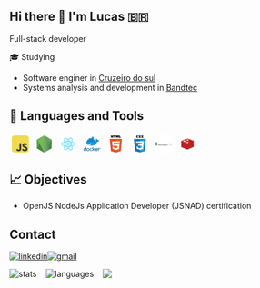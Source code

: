 ## Hi there 👋 I'm Lucas 🇧🇷

Full-stack developer

 🎓 Studying 
  * Software enginer in [Cruzeiro do sul](https://www.cruzeirodosul.edu.br/)
  * Systems analysis and development in [Bandtec](http://www.digitalschool.com.br/)

## 🧰 Languages and Tools
<div>

[<img src="https://raw.githubusercontent.com/github/explore/80688e429a7d4ef2fca1e82350fe8e3517d3494d/topics/javascript/javascript.png" alt="Javascript" height="30" style="vertical-align:top; margin:4px; border-radius:5px;"/>](https://developer.mozilla.org/pt-BR/docs/Web/JavaScript "Javascript docs")
[<img src="https://raw.githubusercontent.com/github/explore/80688e429a7d4ef2fca1e82350fe8e3517d3494d/topics/nodejs/nodejs.png" alt="Nodejs" height="30" style="vertical-align:top; margin:4px;border-radius:5px;">](https://nodejs.org/en/docs/ "Nodejs docs")
[<img src="https://raw.githubusercontent.com/github/explore/80688e429a7d4ef2fca1e82350fe8e3517d3494d/topics/react/react.png" alt="Reactjs" height="30" style="vertical-align:top; margin:4px;border-radius:5px;">](https://pt-br.reactjs.org/docs/getting-started.html "Reactjs docs")
[<img src="https://raw.githubusercontent.com/github/explore/80688e429a7d4ef2fca1e82350fe8e3517d3494d/topics/docker/docker.png" alt="Docker" height="30" style="vertical-align:top; margin:4px;border-radius:5px;">](https://docs.docker.com/ "Docker documentation")
[<img src="https://raw.githubusercontent.com/github/explore/80688e429a7d4ef2fca1e82350fe8e3517d3494d/topics/html/html.png" alt="HTML5" height="30" style="vertical-align:top; margin:4px;border-radius:5px;">](https://developer.mozilla.org/pt-BR/docs/Web/Guide/HTML/HTML5 "HTML5 documentation")
[<img src="https://raw.githubusercontent.com/github/explore/80688e429a7d4ef2fca1e82350fe8e3517d3494d/topics/css/css.png" alt="CSS3" height="30" style="vertical-align:top; margin:4px;border-radius:5px;">](https://developer.mozilla.org/pt-BR/docs/Web/CSS "CSS3 documentation")
[<img src="https://raw.githubusercontent.com/github/explore/80688e429a7d4ef2fca1e82350fe8e3517d3494d/topics/mongodb/mongodb.png" alt="Mongodb" height="30" style="vertical-align:top; margin:4px;border-radius:5px;">](https://docs.mongodb.com/ "MongoDB documentation")
[<img src="https://raw.githubusercontent.com/github/explore/80688e429a7d4ef2fca1e82350fe8e3517d3494d/topics/redis/redis.png" alt="Redis" height="30" style="vertical-align:top; margin:4px;border-radius:5px;">](https://redis.io "Redis documentation")
</div>



## 📈 Objectives

* OpenJS NodeJs Application Developer (JSNAD) certification
## Contact

[![linkedin](https://img.shields.io/badge/linkedin-%230077B5.svg?&style=for-the-badge&logo=linkedin&logoColor=white)](https://www.linkedin.com/in/lucas-feitosa-bb39b2119/ "linkedin")[![gmail](https://img.shields.io/badge/Gmail-D14836?style=for-the-badge&logo=gmail&logoColor=white)](mailto:lukasalves271@gmail.com?subject=contato "send mail")

<div style="display: flex; flex-grow: row wrap; gap: 1rem;">
<img style="height: 150px" src="https://github-readme-stats.vercel.app/api?username=LucasTI79&show_icons=true&hide=contribs,issues" alt="stats" title="stats"/>
<img style="height: 150px" src="https://github-readme-stats.vercel.app/api/top-langs/?username=LucasTI79&layout=compact" alt="languages" title="languages"/>
<img style="height: 150px" src="https://wakatime.com/share/@8ed467fd-eddb-4dd6-9f5d-a56264ee9c9c/c82fc734-865c-45c9-af89-4998aaf79b2f.svg" />
</div>



